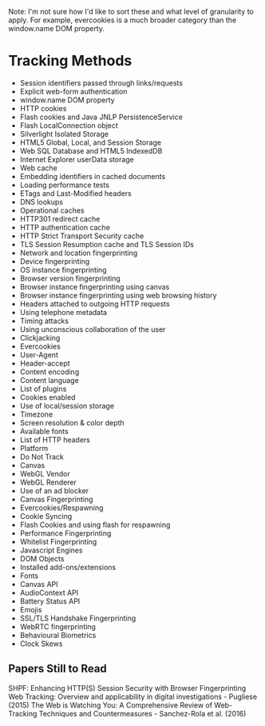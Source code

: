 Note: I'm not sure how I'd like to sort these and what level of granularity to apply. For example, evercookies is a much broader category than the window.name DOM property.

# Tracking Methods
* Session identifiers passed through links/requests
* Explicit web-form authentication
* window.name DOM property
* HTTP cookies
* Flash cookies and Java JNLP PersistenceService
* Flash LocalConnection object
* Silverlight Isolated Storage
* HTML5 Global, Local, and Session Storage
* Web SQL Database and HTML5 IndexedDB
* Internet Explorer userData storage
* Web cache
* Embedding identifiers in cached documents
* Loading performance tests
* ETags and Last-Modified headers
* DNS lookups
* Operational caches
* HTTP301 redirect cache
* HTTP authentication cache
* HTTP Strict Transport Security cache
* TLS Session Resumption cache and TLS Session IDs
* Network and location fingerprinting
* Device fingerprinting
* OS instance fingerprinting
* Browser version fingerprinting
* Browser instance fingerprinting using canvas
* Browser instance fingerprinting using web browsing history
* Headers attached to outgoing HTTP requests
* Using telephone metadata
* Timing attacks
* Using unconscious collaboration of the user
* Clickjacking
* Evercookies
* User-Agent
* Header-accept
* Content encoding
* Content language
* List of plugins
* Cookies enabled
* Use of local/session storage
* Timezone
* Screen resolution & color depth
* Available fonts
* List of HTTP headers
* Platform
* Do Not Track
* Canvas
* WebGL Vendor
* WebGL Renderer
* Use of an ad blocker
* Canvas Fingerprinting
* Evercookies/Respawning
* Cookie Syncing
* Flash Cookies and using flash for respawning
* Performance Fingerprinting
* Whitelist Fingerprinting
* Javascript Engines
* DOM Objects
* Installed add-ons/extensions
* Fonts
* Canvas API
* AudioContext API
* Battery Status API
* Emojis
* SSL/TLS Handshake Fingerprinting
* WebRTC fingerprinting
* Behavioural Biometrics
* Clock Skews

## Papers Still to Read
SHPF: Enhancing HTTP(S) Session Security with Browser Fingerprinting
Web Tracking: Overview and applicability in digital investigations - Pugliese (2015)
The Web is Watching You: A Comprehensive Review of Web-Tracking Techniques and Countermeasures - Sanchez-Rola et al. (2016) 